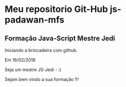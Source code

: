 # Meu repositorio Git-Hub js-padawan-mfs
## Formação Java-Script Mestre Jedi

Iniciando a brincadeira com github. 

Em 16/02/2018

Seja um mestre JS-Jedi - :)

Sejam bem vindo a sua formação !!!
